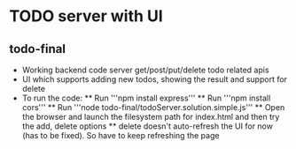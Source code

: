 # TODO server with UI

## todo-final
* Working backend code server get/post/put/delete todo related apis
* UI which supports adding new todos, showing the result and support for delete
* To run the code:
** Run '''npm install express'''
** Run '''npm install cors'''
** Run '''node todo-final/todoServer.solution.simple.js'''
** Open the browser and launch the filesystem path for index.html and then try the add, delete options
** delete doesn't auto-refresh the UI for now (has to be fixed). So have to keep refreshing the page
